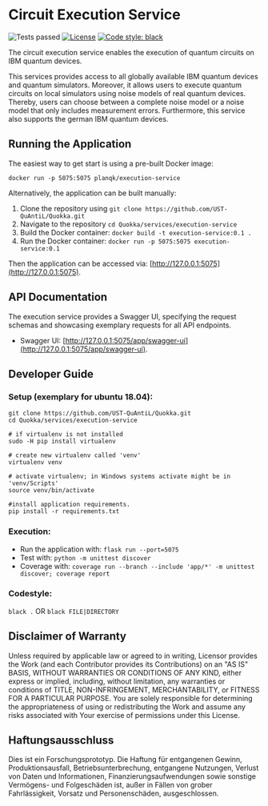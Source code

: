 # Circuit Execution Service
![Tests passed](https://github.com/UST-QuAntiL/Quokka/actions/workflows/test-execution.yml/badge.svg)
[![License](https://img.shields.io/badge/License-Apache%202.0-blue.svg)](https://opensource.org/licenses/Apache-2.0)
[![Code style: black](https://img.shields.io/badge/code%20style-black-000000.svg)](https://github.com/psf/black)


The circuit execution service enables the execution of quantum circuits on IBM quantum devices.

This services provides access to all globally available IBM quantum devices and quantum simulators. 
Moreover, it allows users to execute quantum circuits on local simulators using noise models of real quantum devices.
Thereby, users can choose between a complete noise model or a noise model that only includes measurement errors.
Furthermore, this service also supports the german IBM quantum devices.


## Running the Application
The easiest way to get start is using a pre-built Docker image:

``docker run -p 5075:5075 planqk/execution-service``

Alternatively, the application can be built manually:
1. Clone the repository using ``git clone https://github.com/UST-QuAntiL/Quokka.git``
2. Navigate to the repository  ``cd Quokka/services/execution-service``
3. Build the Docker container: ``docker build -t execution-service:0.1 .``
4. Run the Docker container: ``docker run -p 5075:5075 execution-service:0.1``

Then the application can be accessed via: [http://127.0.0.1:5075](http://127.0.0.1:5075).

## API Documentation

The execution service provides a Swagger UI, specifying the request schemas and showcasing exemplary requests for all API endpoints.
 * Swagger UI: [http://127.0.0.1:5075/app/swagger-ui](http://127.0.0.1:5075/app/swagger-ui).



## Developer Guide

### Setup (exemplary for ubuntu 18.04): 
```shell
git clone https://github.com/UST-QuAntiL/Quokka.git
cd Quokka/services/execution-service

# if virtualenv is not installed
sudo -H pip install virtualenv

# create new virtualenv called 'venv'
virtualenv venv

# activate virtualenv; in Windows systems activate might be in 'venv/Scripts'
source venv/bin/activate

#install application requirements.
pip install -r requirements.txt
```

### Execution:
* Run the application with: ``flask run --port=5075``
* Test with: ``python -m unittest discover``
* Coverage with: ``coverage run --branch --include 'app/*' -m unittest discover; coverage report``

### Codestyle: 
``black .`` OR ``black FILE|DIRECTORY``

## Disclaimer of Warranty
Unless required by applicable law or agreed to in writing, Licensor provides the Work (and each Contributor provides its Contributions) on an "AS IS" BASIS, WITHOUT WARRANTIES OR CONDITIONS OF ANY KIND, either express or implied, including, without limitation, any warranties or conditions of TITLE, NON-INFRINGEMENT, MERCHANTABILITY, or FITNESS FOR A PARTICULAR PURPOSE. You are solely responsible for determining the appropriateness of using or redistributing the Work and assume any risks associated with Your exercise of permissions under this License.

## Haftungsausschluss
Dies ist ein Forschungsprototyp. Die Haftung für entgangenen Gewinn, Produktionsausfall, Betriebsunterbrechung, entgangene Nutzungen, Verlust von Daten und Informationen, Finanzierungsaufwendungen sowie sonstige Vermögens- und Folgeschäden ist, außer in Fällen von grober Fahrlässigkeit, Vorsatz und Personenschäden, ausgeschlossen.